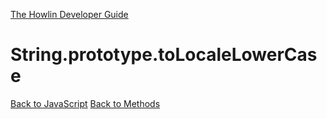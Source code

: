 [The Howlin Developer Guide](/index.md)



String.prototype.toLocaleLowerCase
==================================

[Back to JavaScript](../index.md)
[Back to Methods](../methods.md)



